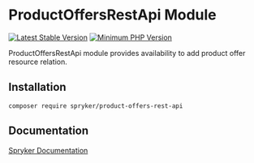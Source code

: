 # ProductOffersRestApi Module
[![Latest Stable Version](https://poser.pugx.org/spryker/product-offers-rest-api/v/stable.svg)](https://packagist.org/packages/spryker/product-offers-rest-api)
[![Minimum PHP Version](https://img.shields.io/badge/php-%3E%3D%207.4-8892BF.svg)](https://php.net/)

ProductOffersRestApi module provides availability to add product offer resource relation.

## Installation

```
composer require spryker/product-offers-rest-api
```

## Documentation

[Spryker Documentation](https://docs.spryker.com)
